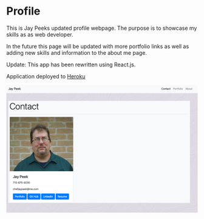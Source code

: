 # Profile
This is Jay Peeks updated profile webpage.  The purpose is to showcase my skills as as web developer.

In the future this page will be updated with more portfolio links as well as adding new skills and information to the about me page.

Update: This app has been rewritten using React.js.

Application deployed to [Heroku](https://ancient-plateau-89014.herokuapp.com)


![picture](src/assets/ProfileScreenShot.png)